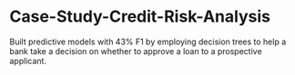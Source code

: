 # Case-Study-Credit-Risk-Analysis
Built predictive models with 43% F1 by employing decision trees to help a bank take a decision on  whether to approve a loan to a prospective applicant.

